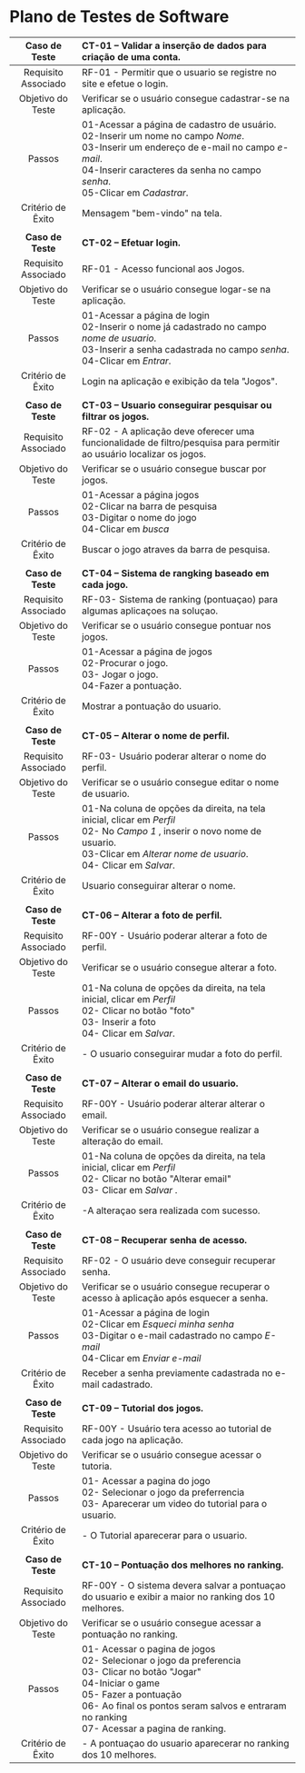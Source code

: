 # Plano de Testes de Software


 
| **Caso de Teste** 	| **CT-01 – Validar a inserção de dados para criação de uma conta.** 	|
|:---:	|:---	|
|	Requisito Associado 	| RF-01 -  Permitir que o usuario se registre no site e efetue o login. |
| Objetivo do Teste 	| Verificar se o usuário consegue cadastrar-se na aplicação. |
| Passos 	| 01-Acessar a página de cadastro de usuário. <br> 02-Inserir um nome no campo _Nome_. <br> 03-Inserir um endereço de e-mail no campo _e-mail_. <br> 04-Inserir caracteres da senha no campo _senha_.<br> 05-Clicar em _Cadastrar_. |
|Critério de Êxito | Mensagem "bem-vindo" na tela. |
|  	|  	|
| **Caso de Teste**	| **CT-02 – Efetuar login.**	|
|	Requisito Associado 	| RF-01 - Acesso funcional aos Jogos. |
| Objetivo do Teste 	| Verificar se o usuário consegue logar-se na aplicação. |
| Passos 	| 01-Acessar a página de login  <br> 02-Inserir o nome já cadastrado no campo _nome de usuario_. <br> 03-Inserir a senha cadastrada no campo _senha_.<br> 04-Clicar em _Entrar_. |
|Critério de Êxito | Login na aplicação e exibição da tela "Jogos". |
|  	|  	|
| **Caso de Teste**	| **CT-03 – Usuario conseguirar pesquisar ou filtrar os jogos.**	|
|Requisito Associado | RF-02	- A aplicação deve oferecer uma funcionalidade de filtro/pesquisa para permitir ao usuário localizar os jogos.|
| Objetivo do Teste 	| Verificar se o usuário consegue buscar por jogos. |
| Passos 	|  01-Acessar a página jogos <br> 02-Clicar na barra de pesquisa <br> 03-Digitar o nome do jogo <br> 04-Clicar em _busca_ |
|Critério de Êxito | Buscar o jogo atraves da barra de pesquisa. |
|  	|  	|
| **Caso de Teste**	| **CT-04 – Sistema de rangking baseado em cada jogo.**	|
|Requisito Associado | RF-03- Sistema de ranking (pontuaçao) para algumas aplicaçoes na soluçao. |
| Objetivo do Teste 	| Verificar se o usuário consegue pontuar nos jogos. |
| Passos 	| 01-Acessar a página de jogos  <br> 02-Procurar o jogo. <br> 03- Jogar o jogo.<br> 04-Fazer a pontuação.
|Critério de Êxito | Mostrar a pontuação do usuario. |
|  	|  	|
| **Caso de Teste**	| **CT-05 – Alterar o nome de perfil.**	|
|Requisito Associado | RF-03- Usuário poderar alterar o nome do perfil. |
| Objetivo do Teste 	| Verificar se o usuário consegue editar o nome de usuario. |
| Passos 	| 01-Na coluna de opções da direita, na tela inicial, clicar em _Perfil_ <br> 02- No _Campo 1_ , inserir o novo nome de usuario. <br> 03-Clicar em _Alterar nome de usuario_.  <br> 04- Clicar em _Salvar_. |
|Critério de Êxito | Usuario conseguirar alterar o nome. |
|  	|  	|
| **Caso de Teste**	| **CT-06 – Alterar a foto de perfil.**	|
|Requisito Associado | RF-00Y	- Usuário poderar alterar a foto de perfil. |
| Objetivo do Teste 	| Verificar se o usuário consegue alterar a foto. |
| Passos 	 |01-Na coluna de opções da direita, na tela inicial, clicar em _Perfil_ <br> 02- Clicar no botão "foto" <br> 03- Inserir a foto <br> 04- Clicar em _Salvar_. |
|Critério de Êxito | - O usuario conseguirar mudar a foto do perfil. |
|  	|  	|
| **Caso de Teste**	| **CT-07 – Alterar o email do usuario.**	|
|Requisito Associado | RF-00Y	- Usuário poderar alterar alterar o email. |
| Objetivo do Teste 	| Verificar se o usuário consegue realizar a alteração do email. |
| Passos 	| 01-Na coluna de opções da direita, na tela inicial, clicar em _Perfil_ <br> 02- Clicar no botão "Alterar email" <br> 03- Clicar em _Salvar_ .|
|Critério de Êxito | -A alteraçao sera realizada com sucesso. |
|  	|  	|
| **Caso de Teste**	| **CT-08 – Recuperar senha de acesso.**	|
|Requisito Associado | RF-02	- O usuário deve conseguir recuperar senha. |
| Objetivo do Teste 	| Verificar se o usuário consegue recuperar o acesso à aplicação após esquecer a senha. |
| Passos 	| 01-Acessar a página de login  <br> 02-Clicar em _Esqueci minha senha_ <br> 03-Digitar o e-mail cadastrado no campo _E-mail_ <br> 04-Clicar em _Enviar e-mail_ |
|Critério de Êxito | Receber a senha previamente cadastrada no e-mail cadastrado. |
|  	|  	|
| **Caso de Teste**	| **CT-09 – Tutorial dos jogos.**	|
|Requisito Associado | RF-00Y	- Usuário tera acesso ao tutorial de cada jogo na aplicação. |
| Objetivo do Teste 	|  Verificar se o usuário consegue acessar o tutoria. |
| Passos 	| 01- Acessar a pagina do jogo <br> 02- Selecionar o jogo da preferrencia  <br> 03- Aparecerar um  video do tutorial para o usuario.  |
|Critério de Êxito | - O Tutorial aparecerar para o usuario. |
|  	|  	|
| **Caso de Teste**	| **CT-10 – Pontuação dos melhores no ranking.**	|
|Requisito Associado | RF-00Y	- O sistema devera salvar a pontuaçao do usuario e exibir a maior no ranking dos 10 melhores. |
| Objetivo do Teste 	| Verificar se o usuário consegue acessar a pontuação no ranking. |
| Passos 	| 01- Acessar o pagina de jogos <br> 02- Selecionar o jogo da preferencia <br> 03- Clicar no botão "Jogar" <br> 04-Iniciar o game <br> 05- Fazer a pontuação <br> 06- Ao final os pontos seram salvos e entraram no ranking <br> 07- Acessar a pagina de ranking.  |
|Critério de Êxito | - A pontuaçao do usuario aparecerar no ranking dos 10 melhores. |
